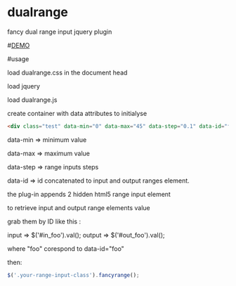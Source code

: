 # dualrange
fancy dual range input jquery plugin




#[DEMO](https://azopcorp.github.io/dualrange/)





#usage

load dualrange.css in the document head


load jquery

load dualrange.js

create container with data attributes to initialyse 

```html
<div class="test" data-min="0" data-max="45" data-step="0.1" data-id="foo"></div>
```
data-min => minimum value

data-max => maximum value

data-step => range inputs steps

data-id => id concatenated to input and output ranges element.

the plug-in appends 2 hidden html5 range input element  

to retrieve input and output range elements value

grab them by ID like this :

input => $('#in_foo').val();
output => $('#out_foo').val();

where "foo" corespond to data-id="foo"




then:
```javascript
$('.your-range-input-class').fancyrange();

```









